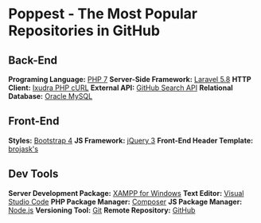 
# Poppest - The Most Popular Repositories in GitHub

## Back-End

**Programing Language:** [PHP 7](https://php.net/)
**Server-Side Framework:** [Laravel 5.8](https://laravel.com/)
**HTTP Client:** [Ixudra PHP cURL](https://github.com/ixudra/curl)
**External API:** [GitHub Search API](https://developer.github.com/v3/search/)
**Relational Database:** [Oracle MySQL](https://www.mysql.com/)

## Front-End

**Styles:** [Bootstrap 4](https://getbootstrap.com/)
**JS Framework:** [jQuery 3](https://jquery.com/)
**Front-End Header Template:** [brojask's](https://bootsnipp.com/brojask)

## Dev Tools

**Server Development Package:** [XAMPP for Windows](https://www.apachefriends.org/pt_br/index.html)
**Text Editor:** [Visual Studio Code](https://code.visualstudio.com/)
**PHP Package Manager:** [Composer](https://getcomposer.org/)
**JS Package Manager:** [Node.js](https://nodejs.org/en/)
**Versioning Tool:** [Git](https://git-scm.com/)
**Remote Repository:** [GitHub](https://github.com/)
